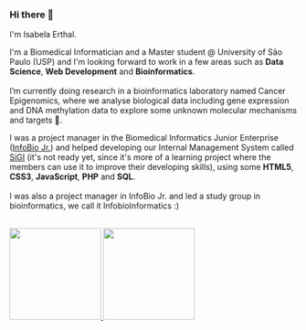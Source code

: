 ### Hi there 👋

I'm Isabela Erthal.<br>

I'm a Biomedical Informatician and a Master student @ University of São Paulo (USP) and I'm looking forward to work in a few areas such as **Data Science**, **Web Development** and **Bioinformatics**.<br><br>
I’m currently doing research in a bioinformatics laboratory named Cancer Epigenomics, where we analyse biological data including gene expression and DNA methylation data to explore some unknown molecular mechanisms and targets 🤔.<br>

I was a project manager in the Biomedical Informatics Junior Enterprise (<a href='https://infobiojr.com.br/'>InfoBio Jr.</a>) and helped developing our Internal Management System called <a href='https://github.com/projetosinfobio/SiGI'>SiGI</a> (it's not ready yet, since it's more of a learning project where the members can use it to improve their developing skills), using some **HTML5**, **CSS3**, **JavaScript**, **PHP** and **SQL**.<br><br>
I was also a project manager in InfoBio Jr. and led a study group in bioinformatics, we call it InfobioInformatics :) <br><br>

<div>
<a href="https://github.com/erthal-id?tab=repositories">
<img height="160em" src="https://github-readme-stats.vercel.app/api/top-langs/?username=erthal-id&layout=compact&langs_count=7&theme=dracula"/>
<img height="160em" src="https://github-readme-stats.vercel.app/api?username=erthal-id&show_icons=true&theme=dracula&include_all_commits=true&count_private=true"/>
</div></a><br><br>
<!--
**erthal-id/erthal-id** is a ✨ _special_ ✨ repository because its `README.md` (this file) appears on your GitHub profile.

Here are some ideas to get you started:

- 🔭 I’m currently working on ...
- 🌱 I’m currently learning ...
- 👯 I’m looking to collaborate on ...
- 🤔 I’m looking for help with ...
- 💬 Ask me about ...
- 📫 How to reach me: ...
- 😄 Pronouns: ...
- ⚡ Fun fact: ...
-->

